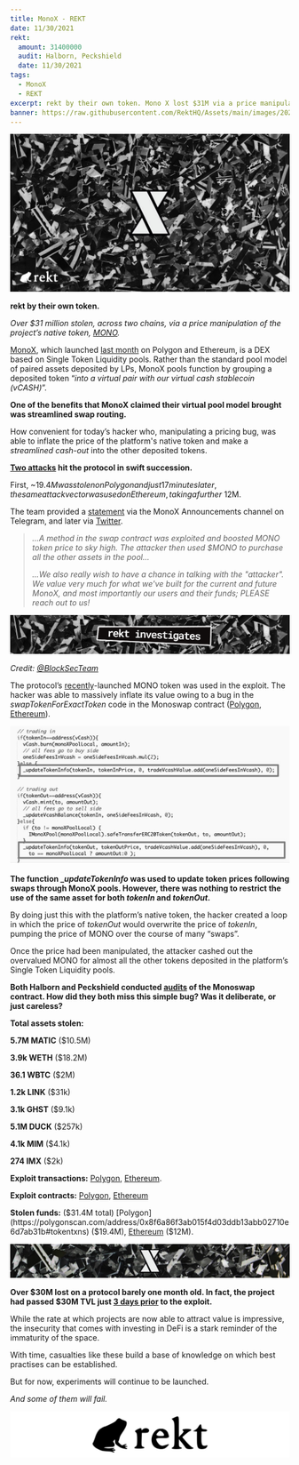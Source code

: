 ```yaml
---
title: MonoX - REKT
date: 11/30/2021
rekt:
  amount: 31400000
  audit: Halborn, Peckshield
  date: 11/30/2021
tags:
  - MonoX
  - REKT
excerpt: rekt by their own token. Mono X lost $31M via a price manipulation of their recently launched $MONO. How did two audits not prevent this?
banner: https://raw.githubusercontent.com/RektHQ/Assets/main/images/2021/11/monox-header.png
---
```


![](https://raw.githubusercontent.com/RektHQ/Assets/main/images/2021/11/monox-header.png)

**rekt by their own token.**

_Over $31 million stolen, across two chains, via a price manipulation of the project’s native token, [MONO](https://www.coingecko.com/en/coins/monox)._

[MonoX](http://monox.finance), which launched [last month](https://twitter.com/MonoXFinance/status/1450825924040134664) on Polygon and Ethereum, is a DEX based on Single Token Liquidity pools. Rather than the standard pool model of paired assets deposited by LPs, MonoX pools function by grouping a deposited token “_into a virtual pair with our virtual cash stablecoin (vCASH)_”.

**One of the benefits that MonoX claimed their virtual pool model brought was streamlined swap routing.**

How convenient for today’s hacker who, manipulating a pricing bug, was able to inflate the price of the platform's native token and make a _streamlined cash-out_ into the other deposited tokens.

**[Two attacks](https://twitter.com/FrankResearcher/status/1465679352448917504) hit the protocol in swift succession.**

First, ~$19.4M was stolen on Polygon and just 17 minutes later, the same attack vector was used on Ethereum, taking a further ~$12M.

The team provided a [statement](https://t.me/MonoXAnnouncement/116) via the MonoX Announcements channel on Telegram, and later via [Twitter](https://twitter.com/MonoXFinance/status/1465692925791137799).

> _...A method in the swap contract was exploited and boosted MONO token price to sky high. The attacker then used $MONO to purchase all the other assets in the pool..._
>
> _...We also really wish to have a chance in talking with the "attacker". We value very much for what we've built for the current and future MonoX, and most importantly our users and their funds; PLEASE reach out to us!_

![](https://raw.githubusercontent.com/RektHQ/Assets/main/images/2021/11/monox-investigates.png)

_Credit: [@BlockSecTeam](https://twitter.com/BlockSecTeam/status/1465690478414761992)_

The protocol’s [recently](https://twitter.com/MonoXFinance/status/1462410267233505281)-launched MONO token was used in the exploit. The hacker was able to massively inflate its value owing to a bug in the _swapTokenForExactToken_ code in the Monoswap contract ([Polygon](https://polygonscan.com/address/0x3826367A5563eCE9C164eFf9701146d96cC70AD9), [Ethereum](https://etherscan.io/address/0xC36a7887786389405EA8DA0B87602Ae3902B88A1)).

![](https://raw.githubusercontent.com/RektHQ/Assets/main/images/2021/11/monox-code.png)

**The function __updateTokenInfo_ was used to update token prices following swaps through MonoX pools. However, there was nothing to restrict the use of the same asset for both _tokenIn_ and _tokenOut_.**

By doing just this with the platform’s native token, the hacker created a loop in which the price of _tokenOut_ would overwrite the price of _tokenIn_, pumping the price of MONO over the course of many “swaps”.

Once the price had been manipulated, the attacker cashed out the overvalued MONO for almost all the other tokens deposited in the platform’s Single Token Liquidity pools.

**Both Halborn and Peckshield conducted [audits](https://docs.monox.finance/library/audits) of the Monoswap contract. How did they both miss this simple bug? Was it deliberate, or just careless?**

**Total assets stolen:**

**5.7M MATIC** ($10.5M)

**3.9k WETH** ($18.2M)

**36.1 WBTC** ($2M)

**1.2k LINK** ($31k)

**3.1k GHST** ($9.1k)

**5.1M DUCK** ($257k)

**4.1k MIM** ($4.1k)

**274 IMX** ($2k)

**Exploit transactions:**  [Polygon](https://polygonscan.com/tx/0x5a03b9c03eedcb9ec6e70c6841eaa4976a732d050a6218969e39483bb3004d5d), [Ethereum](https://etherscan.io/tx/0x9f14d093a2349de08f02fc0fb018dadb449351d0cdb7d0738ff69cc6fef5f299).

**Exploit contracts:**  [Polygon](https://polygonscan.com/address/0x119914de3ae03256fd58b66cd6b8c6a12c70cfb2), [Ethereum](https://etherscan.io/address/0xf079d7911c13369e7fd85607970036d2883afcfd)

**Stolen funds:** ($31.4M total) [Polygon](https://polygonscan.com/address/0x8f6a86f3ab015f4d03ddb13abb02710e6d7ab31b#tokentxns) ($19.4M), [Ethereum](https://etherscan.io/address/0x8f6a86f3ab015f4d03ddb13abb02710e6d7ab31b#tokentxns) ($12M).

![](https://raw.githubusercontent.com/RektHQ/Assets/main/images/2021/11/monox-linebreak.png)

**Over $30M lost on a protocol barely one month old. In fact, the project had passed $30M TVL just [3 days prior](https://twitter.com/MonoXFinance/status/1464673862562557964) to the exploit.**

While the rate at which projects are now able to attract value is impressive, the insecurity that comes with investing in DeFi is a stark reminder of the immaturity of the space.

With time, casualties like these build a base of knowledge on which best practises can be established.

But for now, experiments will continue to be launched.

_And some of them will fail._

![](https://raw.githubusercontent.com/RektHQ/Assets/main/images/2021/08/rekt-outline-conc.png)
